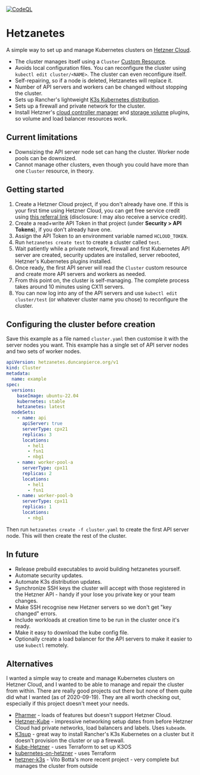 [![CodeQL](https://github.com/duncanpierce/hetzanetes/actions/workflows/github-code-scanning/codeql/badge.svg)](https://github.com/duncanpierce/hetzanetes/actions/workflows/github-code-scanning/codeql)

# Hetzanetes

A simple way to set up and manage Kubernetes clusters on [Hetzner Cloud](https://www.hetzner.com/cloud).

* The cluster manages itself using a `Cluster` [Custom Resource](https://kubernetes.io/docs/concepts/extend-kubernetes/api-extension/custom-resources/).
* Avoids local configuration files. You can reconfigure the cluster using `kubectl edit cluster/<NAME>`. The cluster can even reconfigure itself.
* Self-repairing, so if a node is deleted, Hetzanetes will replace it.
* Number of API servers and workers can be changed without stopping the cluster.
* Sets up Rancher's lightweight [K3s Kubernetes distribution](https://github.com/rancher/k3s/).
* Sets up a firewall and private network for the cluster.
* Install Hetzner's [cloud controller manager](https://github.com/hetznercloud/hcloud-cloud-controller-manager) and [storage volume](https://github.com/hetznercloud/csi-driver) plugins, so volume and load balancer resources work.

## Current limitations

* Downsizing the API server node set can hang the cluster. Worker node pools can be downsized.
* Cannot manage other clusters, even though you could have more than one `Cluster` resource, in theory.

## Getting started

1. Create a Hetzner Cloud project, if you don't already have one. If this is your first time using Hetzner Cloud, you can get free service credit using [this referral link](https://hetzner.cloud/?ref=0obWH96gyXNL) (disclosure: I may also receive a service credit).
2. Create a read+write API Token in that project (under **Security > API Tokens**), if you don't already have one.
3. Assign the API Token to an environment variable named `HCLOUD_TOKEN`.
4. Run `hetzanetes create test` to create a cluster called `test`.
5. Wait patiently while a private network, firewall and first Kubernetes API server are created, security updates are installed, server rebooted, Hetzner's Kubernetes plugins installed.
6. Once ready, the first API server will read the `Cluster` custom resource and create more API servers and workers as needed.
7. From this point on, the cluster is self-managing. The complete process takes around 10 minutes using CX11 servers.
8. You can now log into any of the API servers and use `kubectl edit cluster/test` (or whatever cluster name you chose) to reconfigure the cluster.

## Configuring the cluster before creation

Save this example as a file named `cluster.yaml` then customise it with the server nodes you want.
This example has a single set of API server nodes and two sets of worker nodes.

```yaml
apiVersion: hetzanetes.duncanpierce.org/v1
kind: Cluster
metadata:
  name: example
spec:
  versions:
    baseImage: ubuntu-22.04
    kubernetes: stable
    hetzanetes: latest
  nodeSets:
    - name: api
      apiServer: true
      serverType: cpx21
      replicas: 3
      locations:
        - hel1
        - fsn1
        - nbg1
    - name: worker-pool-a
      serverType: cpx11
      replicas: 2
      locations:
        - hel1
        - fsn1
    - name: worker-pool-b
      serverType: cpx11
      replicas: 1
      locations:
        - nbg1
```

Then run `hetzanetes create -f cluster.yaml` to create the first API server node. This will then create the rest of the cluster.

## In future

* Release prebuild executables to avoid building hetzanetes yourself.
* Automate security updates.
* Automate K3s distribution updates.
* Synchronize SSH keys the cluster will accept with those registered in the Hetzner API - handy if your lose you private key or your team changes.
* Make SSH recognise new Hetzner servers so we don't get "key changed" errors.
* Include workloads at creation time to be run in the cluster once it's ready.
* Make it easy to download the kube config file.
* Optionally create a load balancer for the API servers to make it easier to use `kubectl` remotely.

## Alternatives

I wanted a simple way to create and manage Kubernetes clusters on Hetzner Cloud, and I wanted to be able to manage
and repair the cluster from within. There are really good projects out there but none of them quite did what I wanted (as of 2020-09-19).
They are all worth checking out, especially if this project doesn't meet your needs.

* [Pharmer](https://github.com/pharmer/pharmer) - loads of features but doesn't support Hetzner Cloud.
* [Hetzner-Kube](https://github.com/xetys/hetzner-kube) - impressive networking setup dates from before Hetzner Cloud had private networks, load balancers and labels. Uses `kubeadm`.
* [K3sup](https://github.com/alexellis/k3sup) - great way to install Rancher's K3s Kubernetes on a cluster but it doesn't provision the cluster or up a firewall.
* [Kube-Hetzner](https://github.com/mysticaltech/kube-hetzner) - uses Terraform to set up K3OS
* [kubernetes-on-hetzner](https://github.com/LWJ/kubernetes-on-hetzner) - uses Terraform
* [hetzner-k3s](https://github.com/vitobotta/hetzner-k3s) - Vito Botta's more recent project - very complete but manages the cluster from outside
